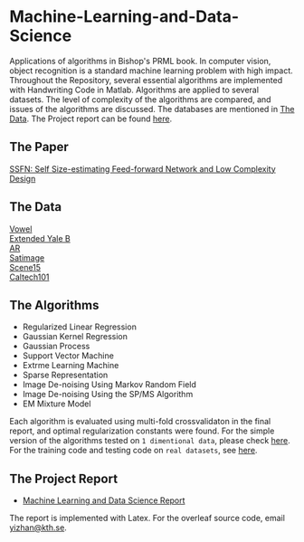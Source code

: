 # Machine-Learning-and-Data-Science
Applications of algorithms in Bishop's PRML book.
In computer vision, object recognition is a standard machine learning problem with high impact.  
Throughout the Repository, several essential algorithms are implemented with Handwriting Code in Matlab. Algorithms are applied to several datasets. The level of complexity of the algorithms are compared, and issues of the algorithms are discussed. The databases are mentioned in [The Data](https://github.com/yizhanyang/Machine-Learning-and-Data-Science/blob/master/README.md#the-data). The Project report can be found [here](https://github.com/yizhanyang/Machine-Learning-and-Data-Science/blob/master/MLDS_REPORT.pdf).

## The Paper
[SSFN: Self Size-estimating Feed-forward Network and Low Complexity Design](https://arxiv.org/abs/1905.07111)

## The Data 
[Vowel](https://github.com/yizhanyang/Machine-Learning-and-Data-Science/blob/master/dataset/vw.csv)  
[Extended Yale B](https://github.com/yizhanyang/Machine-Learning-and-Data-Science/blob/master/dataset/et.csv)  
[AR](https://raw.githubusercontent.com/yizhanyang/Machine-Learning-and-Data-Science/master/dataset/ar.csv)  
[Satimage](https://github.com/yizhanyang/Machine-Learning-and-Data-Science/blob/master/dataset/st.csv)  
[Scene15](https://github.com/yizhanyang/Machine-Learning-and-Data-Science/blob/master/dataset/sc.csv)  
[Caltech101](https://github.com/yizhanyang/Machine-Learning-and-Data-Science/blob/master/dataset/ca.csv)  

## The Algorithms
* Regularized Linear Regression
* Gaussian Kernel Regression
* Gaussian Process
* Support Vector Machine
* Extrme Learning Machine
* Sparse Representation
* Image De-noising Using Markov Random Field
* Image De-noising Using the SP/MS Algorithm
* EM Mixture Model  
  
Each algorithm is evaluated using multi-fold crossvalidaton in the final report, and optimal regularization constants were found.
For the simple version of the algorithms tested on `1 dimentional data`, please check [here](https://github.com/yizhanyang/Machine-Learning-and-Data-Science/blob/master/main.m).  
For the training code and testing code on `real datasets`, see [here](https://github.com/yizhanyang/Machine-Learning-and-Data-Science/tree/master/main).  

## The Project Report
* [Machine Learning and Data Science Report](https://github.com/yizhanyang/Machine-Learning-and-Data-Science/blob/master/MLDS_REPORT.pdf)  
  
The report is implemented with Latex. For the overleaf source code, email yizhan@kth.se.

